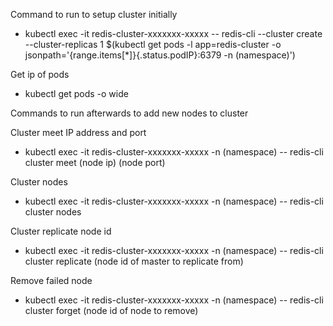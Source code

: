 
Command to run to setup cluster initially
- kubectl exec -it redis-cluster-xxxxxxx-xxxxx  -- redis-cli --cluster create --cluster-replicas 1 $(kubectl get pods -l app=redis-cluster -o jsonpath='{range.items[*]}{.status.podIP}:6379 -n (namespace)')

Get ip of pods
- kubectl get pods -o wide

Commands to run afterwards to add new nodes to cluster

Cluster meet IP address and port
- kubectl exec -it redis-cluster-xxxxxxx-xxxxx -n (namespace) -- redis-cli cluster meet (node ip) (node port)

Cluster nodes
- kubectl exec -it redis-cluster-xxxxxxx-xxxxx -n (namespace) -- redis-cli cluster nodes

Cluster replicate node id
- kubectl exec -it redis-cluster-xxxxxxx-xxxxx -n (namespace) -- redis-cli cluster replicate (node id of master to replicate from)

Remove failed node
- kubectl exec -it redis-cluster-xxxxxxx-xxxxx -n (namespace) -- redis-cli cluster forget (node id of node to remove)
